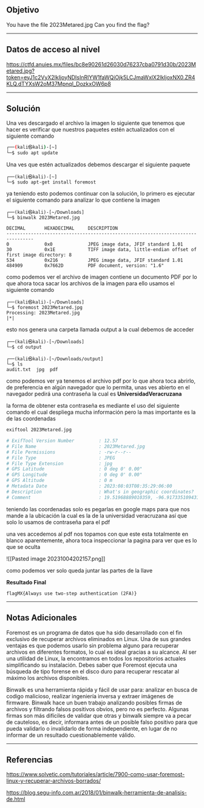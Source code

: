 ## Objetivo 

You have the file 2023Metared.jpg Can you find the flag?

---
## Datos de acceso al nivel 

https://ctfd.anuies.mx/files/bc8e90261d26030d76237cba0791d30b/2023Metared.jpg?token=eyJ1c2VyX2lkIjoyNDIsInRlYW1faWQiOjk5LCJmaWxlX2lkIjoxNX0.ZR4KLQ.dTYXsW2oM37MpnqI_DozkxOW6p8

---
## Solución 

Una ves descargado el archivo la imagen lo siguiente que tenemos que hacer es verificar que nuestros paquetes estén actualizados  con el siguiente comando 

``` bash
┌──(kali㉿kali)-[~]
└─$ sudo apt update
```

Una ves que estén actualizados debemos descargar el siguiente paquete 
```
┌──(kali㉿kali)-[~]
└─$ sudo apt-get install foremost 
```


ya teniendo esto podemos continuar con la solución, lo primero es ejecutar el siguiente comando para analizar lo que contiene la imagen 

```
┌──(kali㉿kali)-[~/Downloads]
└─$ binwalk 2023Metared.jpg

DECIMAL       HEXADECIMAL     DESCRIPTION
--------------------------------------------------------------------------------
0             0x0             JPEG image data, JFIF standard 1.01
30            0x1E            TIFF image data, little-endian offset of first image directory: 8
534           0x216           JPEG image data, JFIF standard 1.01
484909        0x7662D         PDF document, version: "1.6"

```

como podemos ver el archivo de imagen contiene un documento PDF 
por lo que ahora toca sacar los archivos de la imagen para ello usamos el siguiente comando

```
┌──(kali㉿kali)-[~/Downloads]
└─$ foremost 2023Metared.jpg                      
Processing: 2023Metared.jpg
|*|

```

esto nos genera una carpeta llamada output a la cual debemos de acceder 
```
┌──(kali㉿kali)-[~/Downloads]
└─$ cd output 

┌──(kali㉿kali)-[~/Downloads/output]
└─$ ls
audit.txt  jpg  pdf

```

como podemos ver ya tenemos el archivo pdf por lo que ahora toca abrirlo, de preferencia en algún navegador que lo permita, unas ves abierto en el navegador pedirá una contraseña la cual es **UniversidadVeracruzana**

la forma de obtener esta contraseña es mediante el uso del siguiente comando el cual despliega mucha información pero la mas importante es la de las coordenadas 

```bash 
exiftool 2023Metared.jpg

# ExifTool Version Number         : 12.57
# File Name                       : 2023Metared.jpg
# File Permissions                : -rw-r--r--
# File Type                       : JPEG
# File Type Extension             : jpg
# GPS Latitude                    : 0 deg 0' 0.00"
# GPS Longitude                   : 0 deg 0' 0.00"
# GPS Altitude                    : 0 m
# Metadata Date                   : 2023:08:03T08:35:29:06:00
# Description                     : What's in geographic coordinates?
# Comment                         : 19.51968889010359, -96.91733510943115

```

teniendo las coordenadas solo es pegarlas en google maps para que nos mande a la ubicación la cual es la de la universidad veracruzana así que solo lo usamos de contraseña para el pdf 

una ves accedemos al pdf nos topamos con que este esta totalmente en blanco aparentemente, ahora toca inspeccionar la pagina para ver que es lo que se oculta 

![[Pasted image 20231004202157.png]]

como podemos ver solo queda juntar las partes de la llave

**Resultado Final**
```
flagMX{Always use two-step authentication (2FA)}
```

---
## Notas Adicionales 
Foremost es un programa de datos que ha sido desarrollado con el fin exclusivo de recuperar archivos eliminados en Linux. Una de sus grandes ventajas es que podemos usarlo sin problema alguno para recuperar archivos en diferentes formatos, lo cual es ideal gracias a su alcance. Al ser una utilidad de Linux, la encontramos en todos los repositorios actuales simplificando su instalación. Debes saber que Foremost ejecuta una búsqueda de tipo forense en el disco duro para recuperar rescatar al máximo los archivos disponibles.


Binwalk  es una herramienta rápida y fácil de usar para: analizar en busca de codigo malicioso, realizar ingeniería inversa y extraer imágenes de firmware. Binwalk hace un buen trabajo analizando posibles firmas de archivos y filtrando falsos positivos obvios, pero no es perfecto. Algunas firmas son más difíciles de validar que otras y binwalk siempre va a pecar de cauteloso, es decir, informara antes de un posible falso positivo para que pueda validarlo o invalidarlo de forma independiente, en lugar de no informar de un resultado cuestionablemente válido.


---
## Referencias 
https://www.solvetic.com/tutoriales/article/7900-como-usar-foremost-linux-y-recuperar-archivos-borrados/

https://blog.segu-info.com.ar/2018/01/binwalk-herramienta-de-analisis-de.html


